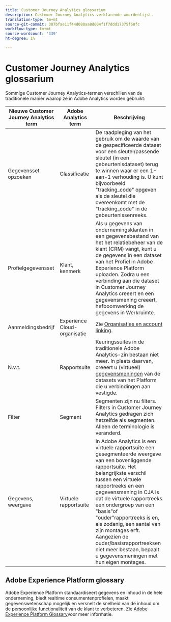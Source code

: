 ```yaml
---
title: Customer Journey Analytics glossarium
description: Customer Journey Analytics verklarende woordenlijst.
translation-type: tm+mt
source-git-commit: 307bfae11f44d088aa8d004f1f7ddd17375f60fc
workflow-type: tm+mt
source-wordcount: '339'
ht-degree: 1%

---
```



# Customer Journey Analytics glossarium

Sommige Customer Journey Analytics-termen verschillen van de traditionele manier waarop ze in Adobe Analytics worden gebruikt:

| Nieuwe Customer Journey Analytics term | Adobe Analytics term | Beschrijving |
|---|---|---|
| Gegevensset opzoeken | Classificatie | De raadpleging van het gebruik om de waarde van de gespecificeerde dataset voor een sleutel/passende sleutel (in een gebeurtenisdataset) terug te winnen waar er een 1-aan-1 verhouding is. U kunt bijvoorbeeld &quot;tracking_code&quot; opgeven als de sleutel die overeenkomt met de &quot;tracking_code&quot; in de gebeurtenissenreeks. |
| Profielgegevensset | Klant, kenmerk | Als u gegevens van ondernemingsklanten in een gegevensbestand van het het relatiebeheer van de klant (CRM) vangt, kunt u de gegevens in een dataset van het Profiel in Adobe Experience Platform uploaden. Zodra u een verbinding aan die dataset in Customer Journey Analytics creeert en een gegevensmening creeert, hefboomwerking de gegevens in Werkruimte. |
| Aanmeldingsbedrijf | Experience Cloud-organisatie | Zie [Organisaties en account linking](https://docs.adobe.com/content/help/en/core-services/interface/manage-users-and-products/organizations.html#topic_C31CB834F109465A82ED57FF0563B3F1). |
| N.v.t. | Rapportsuite | Keuringssuites in de traditionele Adobe Analytics-zin bestaan niet meer. In plaats daarvan, creeert u (virtueel) [gegevensmeningen](/help/data-views/create-dataview.md) van de datasets van het Platform die u verbindingen aan vestigde. |
| Filter | Segment | Segmenten zijn nu filters. Filters in Customer Journey Analytics gedragen zich hetzelfde als segmenten. Alleen de terminologie is veranderd. |
| Gegevens, weergave | Virtuele rapportsuite | In Adobe Analytics is een virtuele rapportsuite een gesegmenteerde weergave van een bovenliggende rapportsuite. Het belangrijkste verschil tussen een virtuele rapportreeks en een gegevensmening in CJA is dat de virtuele rapportreeks een ondergroep van een &quot;basis&quot;of &quot;ouder&quot;rapportreeks is en, als zodanig, een aantal van zijn montages erft. Aangezien de ouder/basisrapportreeksen niet meer bestaan, bepaalt u gegevensmeningen met hun eigen montages. |

## Adobe Experience Platform glossary

Adobe Experience Platform standaardiseert gegevens en inhoud in de hele onderneming, biedt realtime consumentenprofielen, maakt gegevenswetenschap mogelijk en versnelt de snelheid van de inhoud om de persoonlijke functionaliteit van de klant te verbeteren.
Zie [Adobe Experience Platform Glossary](https://www.adobe.io/apis/experienceplatform/home/services/acp-glossary.html)voor meer informatie.
